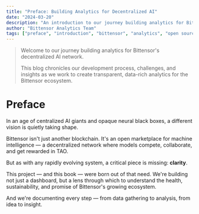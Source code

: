 ```yaml
---
title: "Preface: Building Analytics for Decentralized AI"
date: "2024-03-20"
description: "An introduction to our journey building analytics for Bittensor's decentralized AI network. Learn about our goals, methodology, and commitment to open source transparency."
author: "Bittensor Analytics Team"
tags: ["preface", "introduction", "bittensor", "analytics", "open source", "methodology"]
---
```


> Welcome to our journey building analytics for Bittensor's decentralized AI network.
>
> This blog chronicles our development process, challenges, and insights as we work to create transparent, data-rich analytics for the Bittensor ecosystem.

# Preface

In an age of centralized AI giants and opaque neural black boxes, a different vision is quietly taking shape.

Bittensor isn't just another blockchain. It's an open marketplace for machine intelligence — a decentralized network where models compete, collaborate, and get rewarded in TAO.

But as with any rapidly evolving system, a critical piece is missing: **clarity**.

This project — and this book — were born out of that need. We're building not just a dashboard, but a lens through which to understand the health, sustainability, and promise of Bittensor's growing ecosystem.

And we're documenting every step — from data gathering to analysis, from idea to insight.
